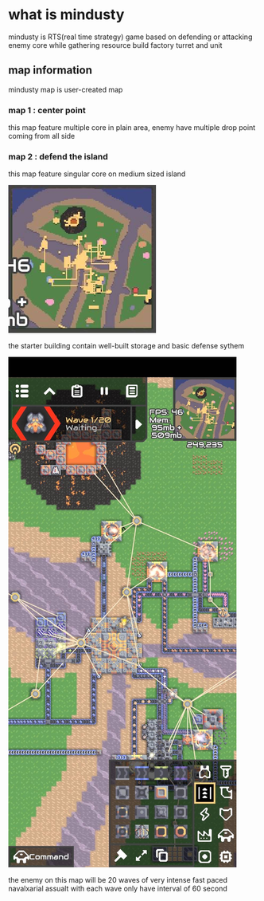 # what is mindusty

mindusty is RTS(real time strategy) game based on defending or attacking enemy core while gathering resource build factory turret and unit

## map information

mindusty map is user-created map

### map 1 : center point

this map feature multiple core in plain area, enemy have multiple drop point coming from all side

### map 2 : defend the island

this map feature singular core on medium sized island

![img1](./IMG_1258.jpeg)

the starter building contain well-built storage and basic defense sythem

![img2](./IMG_1259.jpeg)

the enemy on this map will be 20 waves of very intense fast paced navalxarial assualt with each wave only have interval of 60 second
